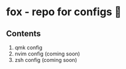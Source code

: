 # fox - repo for configs 🦊

## Contents

1. qmk config
2. nvim config (coming soon)
3. zsh config (coming soon)
